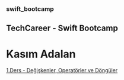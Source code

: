 ### swift_bootcamp
## TechCareer - Swift Bootcamp
# Kasım Adalan

[1.Ders - Değişkenler, Operatörler ve Döngüler](https://github.com/mzyavuz/swift_bootcamp/blob/main/Bolum1.playground/Contents.swift)
